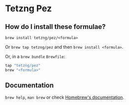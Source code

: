 # Tetzng Pez

## How do I install these formulae?

`brew install tetzng/pez/<formula>`

Or `brew tap tetzng/pez` and then `brew install <formula>`.

Or, in a `brew bundle` `Brewfile`:

```ruby
tap "tetzng/pez"
brew "<formula>"
```

## Documentation

`brew help`, `man brew` or check [Homebrew's documentation](https://docs.brew.sh).
